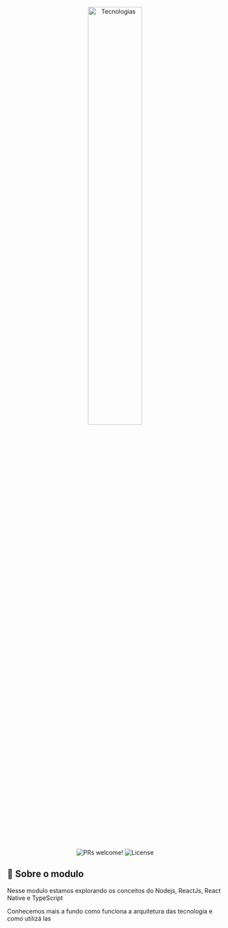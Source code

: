 <p align="center">
  <img alt="Tecnologias" src="https://snipcart.com/media/203792/node-js-react-strapi-1.png" width="50%">
</p>

<p align="center">
 <img src="https://img.shields.io/static/v1?label=PRs&message=welcome&color=8257E5&labelColor=000000" alt="PRs welcome!" />

  <img alt="License" src="https://img.shields.io/static/v1?label=license&message=MIT&color=8257E5&labelColor=000000">
</p>

## :rocket: Sobre o modulo

Nesse modulo estamos explorando os conceitos do Nodejs, ReactJs, React Native e TypeScript

Conhecemos mais a fundo como funciona a arquitetura das tecnologia e como utilizá las